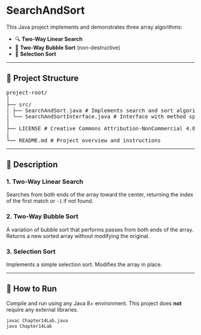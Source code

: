 # SearchAndSort

This Java project implements and demonstrates three array algorithms:

- 🔍 **Two-Way Linear Search**
- 🔁 **Two-Way Bubble Sort** (non-destructive)
- 🎁 **Selection Sort**

---

## 📁 Project Structure

<pre>
project-root/
│
├── src/
| ├── SearchAndSort.java # Implements search and sort algorithms with main() method
| └── SearchAndSortInterface.java # Interface with method specifications
│
├── LICENSE # Creative Commons Attribution-NonCommercial 4.0 International
|
└── README.md # Project overview and instructions
</pre>

---

## 📜 Description

### 1. Two-Way Linear Search  
Searches from both ends of the array toward the center, returning the index of the first match or `-1` if not found.

### 2. Two-Way Bubble Sort  
A variation of bubble sort that performs passes from both ends of the array. Returns a new sorted array without modifying the original.

### 3. Selection Sort
Implements a simple selection sort. Modifies the array in place.

---

## 🚀 How to Run

Compile and run using any Java 8+ environment. This project does **not** require any external libraries.

```bash
javac Chapter14Lab.java
java Chapter14Lab